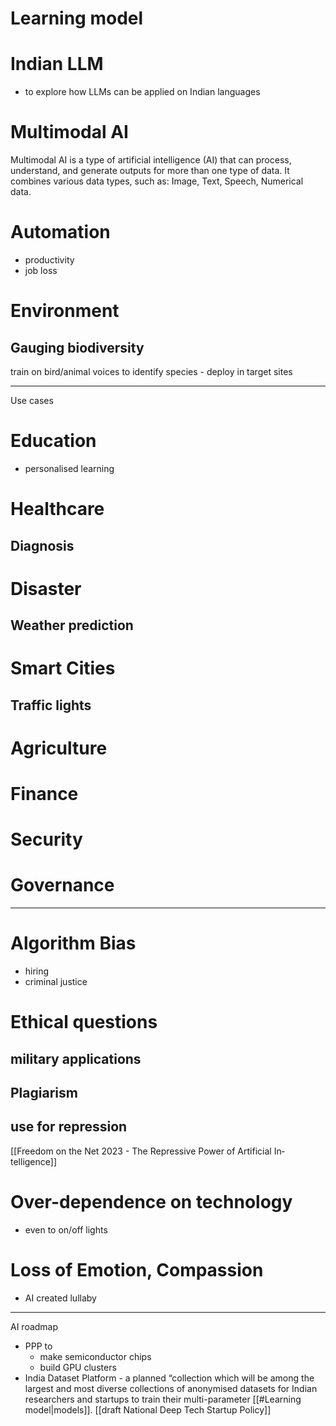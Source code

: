 # Learning model
# Indian LLM
- to explore how LLMs can be applied on Indian languages
# Multimodal AI
Multimodal AI is a type of artificial intelligence (AI) that can process, understand, and generate outputs for more than one type of data. It combines various data types, such as: Image, Text, Speech, Numerical data.
# Automation
- productivity
- job loss
# Environment
## Gauging biodiversity
train on bird/animal voices to identify species - deploy in target sites


---
Use cases
# Education
- personalised learning
# Healthcare
## Diagnosis
# Disaster
## Weather prediction
# Smart Cities
## Traffic lights
# Agriculture
# Finance
# Security
# Governance
---
# Algorithm Bias
- hiring
- criminal justice
# Ethical questions
## military applications
## Plagiarism
## use for repression
[[Freedom on the Net 2023 - The Repres­sive Power of Artificial In­telligence]]
# Over-dependence on technology
- even to on/off lights
# Loss of Emotion, Compassion
- AI created lullaby
---
AI roadmap
- PPP to
	- make semiconductor chips
	- build GPU clusters
- India Dataset Platform - a planned “collection which will be among the largest and most diverse collections of anonymised datasets for Indian researchers and startups to train their multi­-parameter [[#Learning model|models]].
[[draft National Deep Tech Start­up Policy]]

